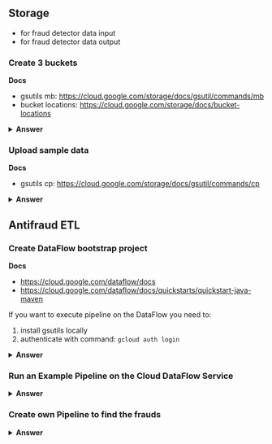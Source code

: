 ## Storage 
 - for fraud detector data input
 - for fraud detector data output

### Create 3 buckets

**Docs**
- gsutils mb: https://cloud.google.com/storage/docs/gsutil/commands/mb 
- bucket locations: https://cloud.google.com/storage/docs/bucket-locations

<details><summary><b>Answer</b></summary>
<pre><code>gsutil mb -c regional -l europe-west3 gs://gft-academy-fraud-detector-input/
gsutil mb -c regional -l europe-west3 gs://gft-academy-fraud-detector-output/
</code></pre>
</details>


### Upload sample data

**Docs**
- gsutils cp: https://cloud.google.com/storage/docs/gsutil/commands/cp

<details><summary><b>Answer</b></summary>
<pre><code>gsutil cp gs://gft-academy-fraud-detector-public-data/trades-small.csv gs://gft-academy-fraud-detector-input/
</code></pre>
</details>

## Antifraud ETL

### Create DataFlow bootstrap project

**Docs**
- https://cloud.google.com/dataflow/docs
- https://cloud.google.com/dataflow/docs/quickstarts/quickstart-java-maven

If you want to execute pipeline on the DataFlow you need to:
 1. install gsutils locally
 2. authenticate with command: ```gcloud auth login```

<details><summary><b>Answer</b></summary>
<pre><code>mvn archetype:generate \
      -DarchetypeArtifactId=google-cloud-dataflow-java-archetypes-examples \
      -DarchetypeGroupId=com.google.cloud.dataflow \
      -DarchetypeVersion=2.4.0 \
      -DgroupId=com.gft.academy \
      -DartifactId=gcp-anti-fraud-detector \
      -Dversion="0.1" \
      -DinteractiveMode=false \
      -Dpackage=com.gft.academy</code></pre>
 
<p>Run sample flow on public dataset:</p>
<pre><code>mvn compile exec:java \
      -Dexec.mainClass=com.gft.academy.WordCount \
      -Dexec.args="--output=./output/"
</code></pre>
</details>

### Run an Example Pipeline on the Cloud DataFlow Service ###

<details><summary><b>Answer</b></summary>
<pre><code>mvn compile exec:java \
      -Dexec.mainClass=com.gft.academy.WordCount \
      -Dexec.args="--project=<my-cloud-project> \
      --stagingLocation=gs://gft-academy-fraud-detector-output/staging/ \
      --inputFile=gs://gft-academy-fraud-detector-input/trades-small.csv \
      --output=gs://gft-academy-fraud-detector-output/output \
      --runner=DataflowRunner"
</code></pre>
</details>

### Create own Pipeline to find the frauds ###

<details><summary><b>Answer</b></summary>
 <h2>Implementation:</h2>
 ```
<pre><code>package com.gft.academy;

import org.apache.beam.sdk.Pipeline;
import org.apache.beam.sdk.io.TextIO;
import org.apache.beam.sdk.options.*;
import org.apache.beam.sdk.transforms.*;
import org.apache.beam.sdk.values.KV;
import org.apache.beam.sdk.values.PCollection;
import org.apache.beam.sdk.values.TypeDescriptors;
import org.joda.time.Instant;
import org.joda.time.LocalDateTime;

import java.io.Serializable;
import java.util.Objects;

public class FraudDetector {

    public static void main(String[] args) {
        FraudDetectorOptions options = PipelineOptionsFactory.fromArgs(args).withValidation()
                .as(FraudDetectorOptions.class);
        Pipeline p = Pipeline.create(options);

        p.apply("ReadLines", TextIO.read().from(options.getInputFile()))
                .apply("Main fraud detecting pipeline",new FraudDetectorPipeline())
                .apply("Write Frauds to output", TextIO.write().to(options.getOutput()));

        p.run().waitUntilFinish();
    }

    public static class FraudDetectorPipeline extends PTransform<PCollection<String>, PCollection<String>> {

        @Override
        public PCollection<String> expand(PCollection<String> input) {
            return input.apply("Parse rows to Domain object", ParDo.of(new ParseTradeFn()))
                    .apply("Filter amounts less than 10", Filter.by(trade -> trade.amount.compareTo(10) < 0))
                    .apply("Prepare map of the clients with amounts", MapElements.via(new SimpleFunction<Trade, KV<String, Long>>() {
                        @Override
                        public KV<String, Long> apply(Trade input) {
                            return KV.of(input.client, input.amount.longValue());
                        }
                    }))
                    .apply("Sum total amount per client", Sum.longsPerKey())
                    .apply("Filter clients where the sum of amount is more than 100", Filter.by(counts -> counts.getValue().compareTo(100L) > 0))
                    .apply(MapElements.into(TypeDescriptors.strings()).via(entry -> entry.getKey() + "," + entry.getValue()));
        }
    }


    public interface FraudDetectorOptions extends PipelineOptions {

        @Description("Path of the file to read from")
        @Default.String("gs://gft-academy-fraud-detector-public-data/trades-small.csv")
        String getInputFile();

        void setInputFile(String value);

        @Description("Path of the file to write to")
        @Validation.Required
        String getOutput();

        void setOutput(String value);
    }

    public static class ParseTradeFn extends DoFn<String, Trade> {

        @ProcessElement
        public void processElement(ProcessContext c) {
            String[] cols = c.element().split(",");

            Trade model = new Trade();
            model.client = cols[1];
            model.amount = Integer.parseInt(cols[5]);
            model.createdOn = LocalDateTime.parse(cols[20]);

            Instant timestamp = new Instant(model.createdOn.toDate().getTime());

            c.outputWithTimestamp(model, timestamp);
        }

    }

    public static class Trade implements Serializable {
        String client;
        Integer amount;
        LocalDateTime createdOn;

        @Override
        public String toString() {
            return "Client: " + client + ", amount: " + amount;
        }

        @Override
        public boolean equals(Object o) {
            if (this == o) return true;
            if (o == null || getClass() != o.getClass()) return false;
            Trade trade = (Trade) o;
            return Objects.equals(createdOn, trade.createdOn);
        }

        @Override
        public int hashCode() {
            return Objects.hash(createdOn);
        }
    }

}
</code></pre>
```

<h2>Test:</h2>

<pre><code>package com.gft.academy;

import org.apache.beam.sdk.coders.StringUtf8Coder;
import org.apache.beam.sdk.testing.PAssert;
import org.apache.beam.sdk.testing.TestPipeline;
import org.apache.beam.sdk.transforms.Create;
import org.apache.beam.sdk.values.PCollection;
import org.junit.Rule;
import org.junit.Test;
import org.junit.runner.RunWith;
import org.junit.runners.JUnit4;

import java.util.List;

import static java.util.Arrays.asList;

@RunWith(JUnit4.class)
public class FraudDetectorTest {

    @Rule
    public TestPipeline p = TestPipeline.create();

    @Test
    public void shouldFindFraud() {
        List<String> INPUT_DATA = asList(
                ",Bluezoom,,,,9,,,,,,,,,,,,,,,2018-04-10T07:01:00",
                ",Bluezoom,,,,9,,,,,,,,,,,,,,,2018-04-10T07:02:00",
                ",Bluezoom,,,,9,,,,,,,,,,,,,,,2018-04-10T07:03:00",
                ",Bluezoom,,,,9,,,,,,,,,,,,,,,2018-04-10T07:04:00",
                ",Bluezoom,,,,9,,,,,,,,,,,,,,,2018-04-10T07:05:00",
                ",Bluezoom,,,,9,,,,,,,,,,,,,,,2018-04-10T07:06:00",
                ",Bluezoom,,,,9,,,,,,,,,,,,,,,2018-04-10T07:07:00",
                ",Bluezoom,,,,9,,,,,,,,,,,,,,,2018-04-10T07:08:00",
                ",Bluezoom,,,,9,,,,,,,,,,,,,,,2018-04-10T07:09:00",
                ",Bluezoom,,,,9,,,,,,,,,,,,,,,2018-04-10T07:10:00",
                ",Bluezoom,,,,9,,,,,,,,,,,,,,,2018-04-10T07:11:00",
                ",Bluezoom,,,,9,,,,,,,,,,,,,,,2018-04-10T08:12:00"
        );

        PCollection<String> output = p
                .apply(Create.of(INPUT_DATA)).setCoder(StringUtf8Coder.of())
                .apply(new FraudDetector.FraudDetectorPipeline());

        PAssert.that(output).containsInAnyOrder(asList(
                "Bluezoom,108"
        ));

        p.run().waitUntilFinish();

    }

    @Test
    public void shouldNotFindFraudWithTradesSumAmountLessThanTreshold100() {
        List<String> INPUT_DATA = asList(
                ",Bluezoom,,,,9,,,,,,,,,,,,,,,2018-04-10T07:01:00",
                ",Bluezoom,,,,9,,,,,,,,,,,,,,,2018-04-10T07:02:00",
                ",Bluezoom,,,,9,,,,,,,,,,,,,,,2018-04-10T07:03:00",
                ",Bluezoom,,,,9,,,,,,,,,,,,,,,2018-04-10T07:04:00",
                ",Bluezoom,,,,9,,,,,,,,,,,,,,,2018-04-10T07:05:00",
                ",Bluezoom,,,,9,,,,,,,,,,,,,,,2018-04-10T07:06:00",
                ",Bluezoom,,,,9,,,,,,,,,,,,,,,2018-04-10T07:07:00",
                ",Bluezoom,,,,9,,,,,,,,,,,,,,,2018-04-10T07:08:00",
                ",Bluezoom,,,,9,,,,,,,,,,,,,,,2018-04-10T07:09:00",
                ",Bluezoom,,,,9,,,,,,,,,,,,,,,2018-04-10T07:10:00"
        );

        PCollection<String> output = p
                .apply(Create.of(INPUT_DATA)).setCoder(StringUtf8Coder.of())
                .apply(new FraudDetector.FraudDetectorPipeline());

        PAssert.that(output).empty();

        p.run().waitUntilFinish();

    }

    @Test
    public void shouldNotFindFraudWithTradesAboveSingleAmountMoreThanTreshold10() {
        List<String> INPUT_DATA = asList(
                ",Bluezoom,,,,11,,,,,,,,,,,,,,,2018-04-10T07:01:00",
                ",Bluezoom,,,,11,,,,,,,,,,,,,,,2018-04-10T07:02:00",
                ",Bluezoom,,,,11,,,,,,,,,,,,,,,2018-04-10T07:03:00",
                ",Bluezoom,,,,11,,,,,,,,,,,,,,,2018-04-10T07:04:00",
                ",Bluezoom,,,,11,,,,,,,,,,,,,,,2018-04-10T07:05:00",
                ",Bluezoom,,,,11,,,,,,,,,,,,,,,2018-04-10T07:06:00",
                ",Bluezoom,,,,11,,,,,,,,,,,,,,,2018-04-10T07:07:00",
                ",Bluezoom,,,,11,,,,,,,,,,,,,,,2018-04-10T07:08:00",
                ",Bluezoom,,,,11,,,,,,,,,,,,,,,2018-04-10T07:08:00",
                ",Bluezoom,,,,11,,,,,,,,,,,,,,,2018-04-10T07:08:00",
                ",Bluezoom,,,,11,,,,,,,,,,,,,,,2018-04-10T07:08:00"
        );

        PCollection<String> output = p
                .apply(Create.of(INPUT_DATA)).setCoder(StringUtf8Coder.of())
                .apply(new FraudDetector.FraudDetectorPipeline());

        PAssert.that(output).empty();

        p.run().waitUntilFinish();

    }
}
</code></pre>
</details>
